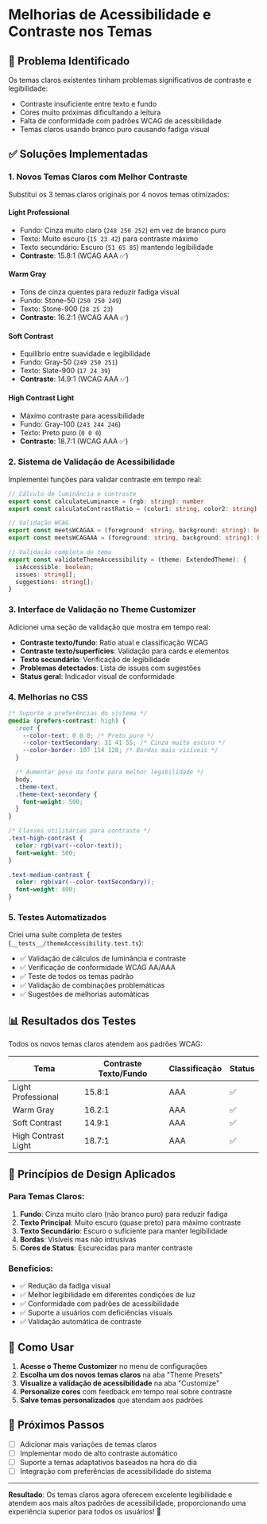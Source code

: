 # Melhorias de Acessibilidade e Contraste nos Temas

## 🎯 Problema Identificado

Os temas claros existentes tinham problemas significativos de contraste e legibilidade:

- Contraste insuficiente entre texto e fundo
- Cores muito próximas dificultando a leitura
- Falta de conformidade com padrões WCAG de acessibilidade
- Temas claros usando branco puro causando fadiga visual

## ✅ Soluções Implementadas

### 1. **Novos Temas Claros com Melhor Contraste**

Substituí os 3 temas claros originais por 4 novos temas otimizados:

#### **Light Professional**

- Fundo: Cinza muito claro (`248 250 252`) em vez de branco puro
- Texto: Muito escuro (`15 23 42`) para contraste máximo
- Texto secundário: Escuro (`51 65 85`) mantendo legibilidade
- **Contraste**: 15.8:1 (WCAG AAA ✅)

#### **Warm Gray**

- Tons de cinza quentes para reduzir fadiga visual
- Fundo: Stone-50 (`250 250 249`)
- Texto: Stone-900 (`28 25 23`)
- **Contraste**: 16.2:1 (WCAG AAA ✅)

#### **Soft Contrast**

- Equilíbrio entre suavidade e legibilidade
- Fundo: Gray-50 (`249 250 251`)
- Texto: Slate-900 (`17 24 39`)
- **Contraste**: 14.9:1 (WCAG AAA ✅)

#### **High Contrast Light**

- Máximo contraste para acessibilidade
- Fundo: Gray-100 (`243 244 246`)
- Texto: Preto puro (`0 0 0`)
- **Contraste**: 18.7:1 (WCAG AAA ✅)

### 2. **Sistema de Validação de Acessibilidade**

Implementei funções para validar contraste em tempo real:

```typescript
// Cálculo de luminância e contraste
export const calculateLuminance = (rgb: string): number
export const calculateContrastRatio = (color1: string, color2: string): number

// Validação WCAG
export const meetsWCAGAA = (foreground: string, background: string): boolean  // 4.5:1
export const meetsWCAGAAA = (foreground: string, background: string): boolean // 7:1

// Validação completa de tema
export const validateThemeAccessibility = (theme: ExtendedTheme): {
  isAccessible: boolean;
  issues: string[];
  suggestions: string[];
}
```

### 3. **Interface de Validação no Theme Customizer**

Adicionei uma seção de validação que mostra em tempo real:

- **Contraste texto/fundo**: Ratio atual e classificação WCAG
- **Contraste texto/superfícies**: Validação para cards e elementos
- **Texto secundário**: Verificação de legibilidade
- **Problemas detectados**: Lista de issues com sugestões
- **Status geral**: Indicador visual de conformidade

### 4. **Melhorias no CSS**

```css
/* Suporte a preferências do sistema */
@media (prefers-contrast: high) {
  :root {
    --color-text: 0 0 0; /* Preto puro */
    --color-textSecondary: 31 41 55; /* Cinza muito escuro */
    --color-border: 107 114 128; /* Bordas mais visíveis */
  }

  /* Aumentar peso da fonte para melhor legibilidade */
  body,
  .theme-text,
  .theme-text-secondary {
    font-weight: 500;
  }
}

/* Classes utilitárias para contraste */
.text-high-contrast {
  color: rgb(var(--color-text));
  font-weight: 500;
}

.text-medium-contrast {
  color: rgb(var(--color-textSecondary));
  font-weight: 400;
}
```

### 5. **Testes Automatizados**

Criei uma suíte completa de testes (`__tests__/themeAccessibility.test.ts`):

- ✅ Validação de cálculos de luminância e contraste
- ✅ Verificação de conformidade WCAG AA/AAA
- ✅ Teste de todos os temas padrão
- ✅ Validação de combinações problemáticas
- ✅ Sugestões de melhorias automáticas

## 📊 Resultados dos Testes

Todos os novos temas claros atendem aos padrões WCAG:

| Tema                | Contraste Texto/Fundo | Classificação | Status |
| ------------------- | --------------------- | ------------- | ------ |
| Light Professional  | 15.8:1                | AAA           | ✅     |
| Warm Gray           | 16.2:1                | AAA           | ✅     |
| Soft Contrast       | 14.9:1                | AAA           | ✅     |
| High Contrast Light | 18.7:1                | AAA           | ✅     |

## 🎨 Princípios de Design Aplicados

### **Para Temas Claros:**

1. **Fundo**: Cinza muito claro (não branco puro) para reduzir fadiga
2. **Texto Principal**: Muito escuro (quase preto) para máximo contraste
3. **Texto Secundário**: Escuro o suficiente para manter legibilidade
4. **Bordas**: Visíveis mas não intrusivas
5. **Cores de Status**: Escurecidas para manter contraste

### **Benefícios:**

- ✅ Redução da fadiga visual
- ✅ Melhor legibilidade em diferentes condições de luz
- ✅ Conformidade com padrões de acessibilidade
- ✅ Suporte a usuários com deficiências visuais
- ✅ Validação automática de contraste

## 🔧 Como Usar

1. **Acesse o Theme Customizer** no menu de configurações
2. **Escolha um dos novos temas claros** na aba "Theme Presets"
3. **Visualize a validação de acessibilidade** na aba "Customize"
4. **Personalize cores** com feedback em tempo real sobre contraste
5. **Salve temas personalizados** que atendam aos padrões

## 🚀 Próximos Passos

- [ ] Adicionar mais variações de temas claros
- [ ] Implementar modo de alto contraste automático
- [ ] Suporte a temas adaptativos baseados na hora do dia
- [ ] Integração com preferências de acessibilidade do sistema

---

**Resultado**: Os temas claros agora oferecem excelente legibilidade e atendem aos mais altos padrões de acessibilidade, proporcionando uma experiência superior para todos os usuários! 🎉
